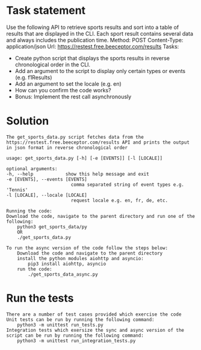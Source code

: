 # Task statement
Use the following API to retrieve sports results and sort into a table of results that are displayed in the CLI. Each sport result contains several data and always includes the publication time. 
    Method: POST
    Content-Type: application/json
    Url: https://restest.free.beeceptor.com/results 
Tasks:
-	Create python script that displays the sports results in reverse chronological order in the CLI.
-	Add an argument to the script to display only certain types or events (e.g. f1Results)
-	Add an argument to set the locale (e.g. en)
-	How can you confirm the code works?
-	Bonus: Implement the rest call asynchronously


# Solution
	The get_sports_data.py script fetches data from the https://restest.free.beeceptor.com/results API and prints the output in json format in reverse chronological order
	
	usage: get_sports_data.py [-h] [-e [EVENTS]] [-l [LOCALE]]

	optional arguments:
  	-h, --help            show this help message and exit
  	-e [EVENTS], --events [EVENTS]
                        	comma separated string of event types e.g. 'Tennis'
  	-l [LOCALE], --locale [LOCALE]
                        	request locale e.g. en, fr, de, etc.

	Running the code:
	Download the code, navigate to the parent directory and run one of the following:
		python3 get_sports_data/py
		OR
		./get_sports_data.py

	To run the async version of the code follow the steps below:
		Download the code and navigate to the parent directory
		install the python modules aiohttp and asyncio:
			pip3 install aiohttp, asyncio
		run the code:
			./get_sports_data_async.py
	

# Run the tests
	There are a number of test cases provided which exercise the code
	Unit tests can be run by running the following command:  
		python3 -m unittest run_tests.py
	Integration tests which exersize the sync and async version of the script can be run by running the following command:
		python3 -m unittest run_integration_tests.py
